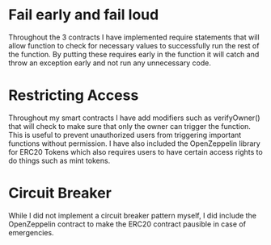 # Fail early and fail loud
Throughout the 3 contracts I have implemented require statements that will allow function to check for necessary values to successfully run the rest of the function. By putting these requires early in the function it will catch and throw an exception early and not run any unnecessary code. 

# Restricting Access
Throughout my smart contracts I have add modifiers such as verifyOwner() that will check to make sure that only the owner can trigger the function. This is useful to prevent unauthorized users from triggering important functions without permission. I have also included the OpenZeppelin library for ERC20 Tokens which also requires users to have certain access rights to do things such as mint tokens. 

# Circuit Breaker
While I did not implement a circuit breaker pattern myself, I did include the OpenZeppelin contract to make the ERC20 contract pausible in case of emergencies. 
